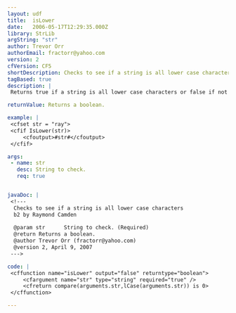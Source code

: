 ```yaml
---
layout: udf
title:  isLower
date:   2006-05-17T12:29:35.000Z
library: StrLib
argString: "str"
author: Trevor Orr
authorEmail: fractorr@yahoo.com
version: 2
cfVersion: CF5
shortDescription: Checks to see if a string is all lower case characters
tagBased: true
description: |
 Returns true if a string is all lower case characters or false if not all lower case characters.

returnValue: Returns a boolean.

example: |
 <cfset str = "ray">
 <cfif IsLower(str)>
     <cfoutput>#str#</cfoutput>
 </cfif>

args:
 - name: str
   desc: String to check.
   req: true


javaDoc: |
 <!---
  Checks to see if a string is all lower case characters
  b2 by Raymond Camden
  
  @param str      String to check. (Required)
  @return Returns a boolean. 
  @author Trevor Orr (fractorr@yahoo.com) 
  @version 2, April 9, 2007 
 --->

code: |
 <cffunction name="isLower" output="false" returntype="boolean">
     <cfargument name="str" type="string" required="true" />
     <cfreturn compare(arguments.str,lCase(arguments.str)) is 0>
 </cffunction>

---
```


